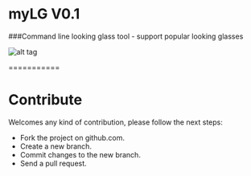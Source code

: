 # myLG V0.1

###Command line looking glass tool - support popular looking glasses 

![alt tag](http://www.ippacket.org/img/mylg.png)

===========
# Contribute 
Welcomes any kind of contribution, please follow the next steps:

- Fork the project on github.com.
- Create a new branch.
- Commit changes to the new branch.
- Send a pull request.

